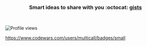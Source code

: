 <div align="center">
  <br>
  <h3>Smart ideas to share with you :octocat:  <a href="https://gist.github.com/bullishgopher/" target="__blank"> gists </a></h3>
  <br>
</div>

![Profile views](https://gpvc.arturio.dev/bullishgopher)

https://www.codewars.com/users/multicall/badges/small
